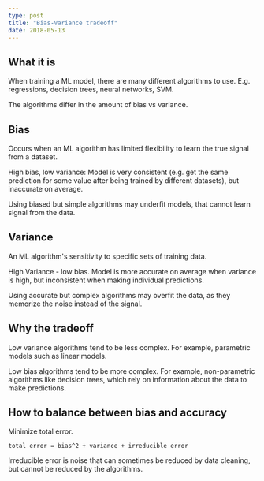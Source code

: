 ```yaml
---
type: post
title: "Bias-Variance tradeoff"
date: 2018-05-13
---
```


## What it is

When training a ML model, there are many different algorithms to use.
E.g. regressions, decision trees, neural networks, SVM.

The algorithms differ in the amount of bias vs variance.

## Bias

Occurs when an ML algorithm has limited flexibility to learn the true signal from a dataset.

High bias, low variance:
Model is very consistent (e.g. get the same prediction for some value
after being trained by different datasets),
but inaccurate on average.

Using biased but simple algorithms may underfit models,
that cannot learn signal from the data.

## Variance

An ML algorithm's sensitivity to specific sets of training data.

High Variance - low bias.
Model is more accurate on average when variance is high,
but inconsistent when making individual predictions.

Using accurate but complex algorithms may overfit the data,
as they memorize the noise instead of the signal.

## Why the tradeoff

Low variance algorithms tend to be less complex.
For example, parametric models such as linear models.

Low bias algorithms tend to be more complex.
For example, non-parametric algorithms like decision trees,
which rely on information about the data to make predictions.

## How to balance between bias and accuracy

Minimize total error.

```
total error = bias^2 + variance + irreducible error
```

Irreducible error is noise that can sometimes be reduced
by data cleaning, but cannot be reduced by the algorithms.





